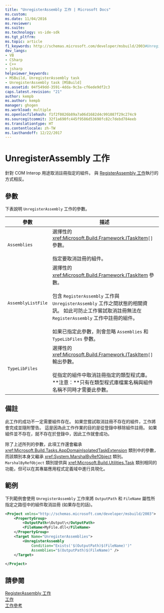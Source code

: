 ```yaml
---
title: "UnregisterAssembly 工作 | Microsoft Docs"
ms.custom: 
ms.date: 11/04/2016
ms.reviewer: 
ms.suite: 
ms.technology: vs-ide-sdk
ms.tgt_pltfrm: 
ms.topic: article
f1_keywords: http://schemas.microsoft.com/developer/msbuild/2003#UnregisterAssembly
dev_langs:
- VB
- CSharp
- C++
- jsharp
helpviewer_keywords:
- MSBuild, UnregisterAssembly task
- UnregisterAssembly task [MSBuild]
ms.assetid: 04f549dd-3591-4dda-9c3a-cf6ede9df2c3
caps.latest.revision: "21"
author: kempb
ms.author: kempb
manager: ghogen
ms.workload: multiple
ms.openlocfilehash: f1f2f0826b89a7a06d1682d4c991087f29c274c9
ms.sourcegitcommit: 32f1a690fc445f9586d53698fc82c7debd784eeb
ms.translationtype: HT
ms.contentlocale: zh-TW
ms.lasthandoff: 12/22/2017
---
```

# <a name="unregisterassembly-task"></a>UnregisterAssembly 工作
針對 COM Interop 用途取消註冊指定的組件。 與 [RegisterAssembly 工作](../msbuild/registerassembly-task.md)執行的方式相反。  
  
## <a name="parameters"></a>參數  
 下表說明 `UnregisterAssembly` 工作的參數。  
  
|參數|描述|  
|---------------|-----------------|  
|`Assemblies`|選擇性的 <xref:Microsoft.Build.Framework.ITaskItem>`[]` 參數。<br /><br /> 指定要取消註冊的組件。|  
|`AssemblyListFile`|選擇性的 <xref:Microsoft.Build.Framework.ITaskItem> 參數。<br /><br /> 包含 `RegisterAssembly` 工作與 `UnregisterAssembly` 工作之間狀態的相關資訊。 如此可防止工作嘗試取消註冊無法在 `RegisterAssembly` 工作中註冊的組件。<br /><br /> 如果已指定此參數，則會忽略 `Assemblies` 和 `TypeLibFiles` 參數。|  
|`TypeLibFiles`|選擇性的 <xref:Microsoft.Build.Framework.ITaskItem>`[]` 輸出參數。<br /><br /> 從指定的組件中取消註冊指定的類型程式庫。 **注意：**只有在類型程式庫檔案名稱與組件名稱不同時才需要此參數。|  
  
## <a name="remarks"></a>備註  
 此工作的成功不一定需要組件存在。 如果您嘗試取消註冊不存在的組件，工作將會完成並隨附警告。 這是因為此工作作業的目的是從登錄中移除組件註冊。 如果組件並不存在，就不存在於登錄中，因此工作就會成功。  
  
 除了上述所列的參數，此項工作還會繼承 <xref:Microsoft.Build.Tasks.AppDomainIsolatedTaskExtension> 類別中的參數，而該類別本身又繼承 <xref:System.MarshalByRefObject> 類別。 `MarshalByRefObject` 類別提供與 <xref:Microsoft.Build.Utilities.Task> 類別相同的功能，但可以在其專屬應用程式定義域中進行具現化。  
  
## <a name="example"></a>範例  
 下列範例會使用 `UnregisterAssembly` 工作來將 `OutputPath` 和 `FileName` 屬性所指定之路徑中的組件取消註冊 (如果存在的話)。  
  
```xml  
<Project xmlns="http://schemas.microsoft.com/developer/msbuild/2003">  
    <PropertyGroup>  
        <OutputPath>\Output\</OutputPath>  
        <FileName>MyFile.dll</FileName>  
    </PropertyGroup>  
    <Target Name="UnregisterAssemblies">  
        <UnregisterAssembly  
            Condition="Exists('$(OutputPath)$(FileName)')"  
            Assemblies="$(OutputPath)$(FileName)" />  
    </Target>  
  
</Project>  
```  
  
## <a name="see-also"></a>請參閱  
 [RegisterAssembly 工作](../msbuild/registerassembly-task.md)   
 [工作](../msbuild/msbuild-tasks.md)   
 [工作參考](../msbuild/msbuild-task-reference.md)